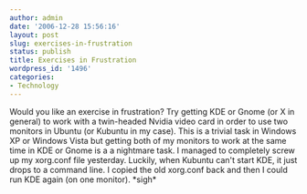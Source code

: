 ```yaml
---
author: admin
date: '2006-12-28 15:56:16'
layout: post
slug: exercises-in-frustration
status: publish
title: Exercises in Frustration
wordpress_id: '1496'
categories:
- Technology
---
```


Would you like an exercise in frustration? Try getting KDE or Gnome (or
X in general) to work with a twin-headed Nvidia video card in order to
use two monitors in Ubuntu (or Kubuntu in my case). This is a trivial
task in Windows XP or Windows Vista but getting both of my monitors to
work at the same time in KDE or Gnome is a a nightmare task. I managed
to completely screw up my xorg.conf file yesterday. Luckily, when
Kubuntu can't start KDE, it just drops to a command line. I copied the
old xorg.conf back and then I could run KDE again (on one monitor).
\*sigh\*
